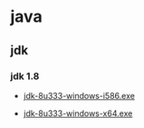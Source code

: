 #  java

## jdk

### jdk 1.8

* [jdk-8u333-windows-i586.exe](https://drive.google.com/file/d/1qfYfTi8zIXxvwMoxrRyqCgEuHtgW_KCA/view?usp=sharing)
 
* [jdk-8u333-windows-x64.exe](https://drive.google.com/file/d/1Rb5-2QlEYk_-nuepJM7G3Ea142Sri6SR/view?usp=sharing)

